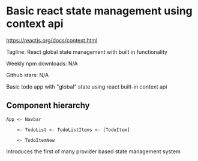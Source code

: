 # Basic react state management using context api

<https://reactjs.org/docs/context.html>

Tagline: React global state management with built in functionality

Weekly npm downloads: N/A

Github stars: N/A

Basic todo app with "global" state using react built-in context api

## Component hierarchy

    App <- Navbar

        <- TodoList <- TodoListItems <- [TodoItem]

        <- TodoItemNew

Introduces the first of many provider based state management system
